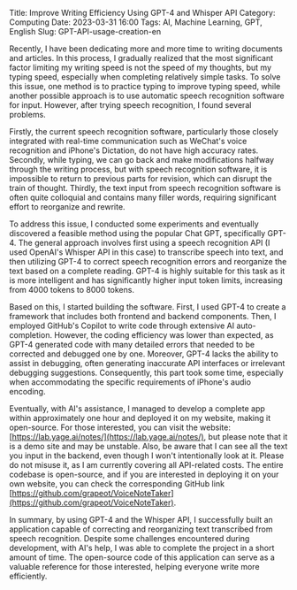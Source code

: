 Title: Improve Writing Efficiency Using GPT-4 and Whisper API
Category: Computing
Date: 2023-03-31 16:00
Tags: AI, Machine Learning, GPT, English
Slug: GPT-API-usage-creation-en

Recently, I have been dedicating more and more time to writing documents and articles. In this process, I gradually realized that the most significant factor limiting my writing speed is not the speed of my thoughts, but my typing speed, especially when completing relatively simple tasks. To solve this issue, one method is to practice typing to improve typing speed, while another possible approach is to use automatic speech recognition software for input. However, after trying speech recognition, I found several problems.

Firstly, the current speech recognition software, particularly those closely integrated with real-time communication such as WeChat's voice recognition and iPhone's Dictation, do not have high accuracy rates. Secondly, while typing, we can go back and make modifications halfway through the writing process, but with speech recognition software, it is impossible to return to previous parts for revision, which can disrupt the train of thought. Thirdly, the text input from speech recognition software is often quite colloquial and contains many filler words, requiring significant effort to reorganize and rewrite.

To address this issue, I conducted some experiments and eventually discovered a feasible method using the popular Chat GPT, specifically GPT-4. The general approach involves first using a speech recognition API (I used OpenAI's Whisper API in this case) to transcribe speech into text, and then utilizing GPT-4 to correct speech recognition errors and reorganize the text based on a complete reading. GPT-4 is highly suitable for this task as it is more intelligent and has significantly higher input token limits, increasing from 4000 tokens to 8000 tokens.

Based on this, I started building the software. First, I used GPT-4 to create a framework that includes both frontend and backend components. Then, I employed GitHub's Copilot to write code through extensive AI auto-completion. However, the coding efficiency was lower than expected, as GPT-4 generated code with many detailed errors that needed to be corrected and debugged one by one. Moreover, GPT-4 lacks the ability to assist in debugging, often generating inaccurate API interfaces or irrelevant debugging suggestions. Consequently, this part took some time, especially when accommodating the specific requirements of iPhone's audio encoding.

Eventually, with AI's assistance, I managed to develop a complete app within approximately one hour and deployed it on my website, making it open-source. For those interested, you can visit the website: [https://lab.yage.ai/notes/](https://lab.yage.ai/notes/), but please note that it is a demo site and may be unstable. Also, be aware that I can see all the text you input in the backend, even though I won't intentionally look at it. Please do not misuse it, as I am currently covering all API-related costs. The entire codebase is open-source, and if you are interested in deploying it on your own website, you can check the corresponding GitHub link [https://github.com/grapeot/VoiceNoteTaker](https://github.com/grapeot/VoiceNoteTaker).

In summary, by using GPT-4 and the Whisper API, I successfully built an application capable of correcting and reorganizing text transcribed from speech recognition. Despite some challenges encountered during development, with AI's help, I was able to complete the project in a short amount of time. The open-source code of this application can serve as a valuable reference for those interested, helping everyone write more efficiently.
